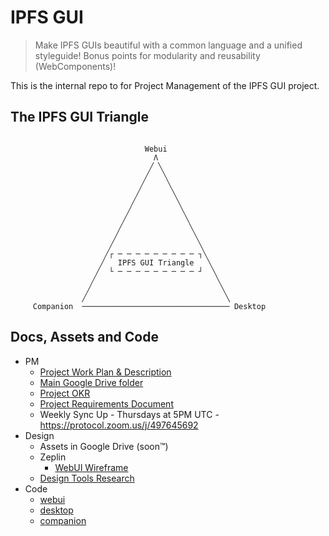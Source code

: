 # IPFS GUI

> Make IPFS GUIs beautiful with a common language and a unified styleguide! Bonus points for modularity and reusability (WebComponents)!

This is the internal repo to for Project Management of the IPFS GUI project.

## The IPFS GUI Triangle

```

                              Webui
                                Λ
                               ╱ ╲
                              ╱   ╲
                             ╱     ╲
                            ╱       ╲
                           ╱         ╲
                          ╱           ╲
                         ╱             ╲
                        ╱               ╲
                       ╱                 ╲
                      ╱                   ╲
                     ╱┌ ─ ─ ─ ─ ─ ─ ─ ─ ─ ┐╲
                    ╱   IPFS GUI Triangle   ╲
                   ╱  └ ─ ─ ─ ─ ─ ─ ─ ─ ─ ┘  ╲
                  ╱                           ╲
                 ╱                             ╲
                ╱                               ╲
     Companion  ───────────────────────────────── Desktop
```

## Docs, Assets and Code

- PM
  - [Project Work Plan & Description](https://docs.google.com/document/d/1HzwTYo4BDDH4WIh0EULh0U9_WnT84FacDUdVtTExluQ/edit#heading=h.a415cvyt09h4)
  - [Main Google Drive folder](https://drive.google.com/drive/u/1/folders/1xu_lv1jsatKnwyFcjd_fDsg3rCi9550u)
  - [Project OKR](./OKR.md)
  - [Project Requirements Document](./PRD.md)
  - Weekly Sync Up - Thursdays at 5PM UTC - https://protocol.zoom.us/j/497645692
- Design
  - Assets in Google Drive (soon™)
  - Zeplin
    - [WebUI Wireframe](https://app.zeplin.io/project/5a32d45d1a17248135241058)
  - [Design Tools Research](https://docs.google.com/document/d/1qJyfwgcMg8l3Tk3aYxF38iyYRhkEf3nlLNqOw4ZiW_8/edit)
- Code
  - [webui](https://github.com/ipfs-shipyard/ipfs-webui)
  - [desktop](https://github.com/ipfs-shipyard/ipfs-desktop)
  - [companion](https://github.com/ipfs/ipfs-companion)
